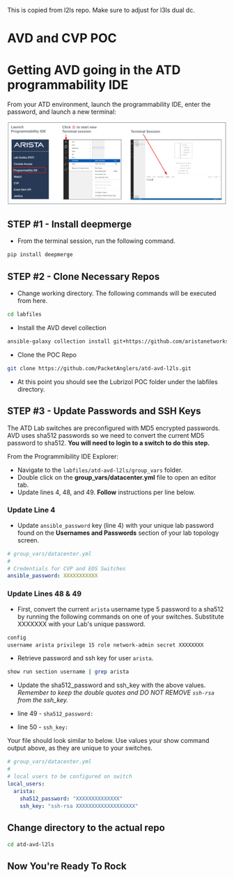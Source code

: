 This is copied from l2ls repo.  Make sure to adjust for l3ls dual dc.

# AVD and CVP POC 

# Getting AVD going in the ATD programmability IDE
From your ATD environment, launch the programmability IDE, enter the password, and launch a new terminal:

![Topo](images/programmability_ide.png)

## STEP #1 - Install deepmerge

- From the terminal session, run the following command.

``` bash
pip install deepmerge
```

## STEP #2 - Clone Necessary Repos

- Change working directory. The following commands will be executed from here.

``` bash
cd labfiles
```

- Install the AVD devel collection

``` bash
ansible-galaxy collection install git+https://github.com/aristanetworks/ansible-avd.git#/ansible_collections/arista/avd/,devel
```

- Clone the POC Repo

``` bash
git clone https://github.com/PacketAnglers/atd-avd-l2ls.git
```

- At this point you should see the Lubrizol POC folder under the labfiles directory.

## STEP #3 - Update Passwords and SSH Keys

The ATD Lab switches are preconfigured with MD5 encrypted passwords.  AVD uses sha512 passwords so we need to convert the current MD5 password to sha512.  **You will need to login to a switch to do this step.**

From the Programmibility IDE Explorer:

- Navigate to the `labfiles/atd-avd-l2ls/group_vars` folder.
- Double click on the **group_vars/datacenter.yml** file to open an editor tab.
- Update lines 4, 48, and 49.  **Follow** instructions per line below.

### Update Line 4

- Update `ansible_password` key (line 4) with your unique lab password found on the **Usernames and Passwords** section of your lab topology screen.

``` yaml
# group_vars/datacenter.yml
#
# Credentials for CVP and EOS Switches
ansible_password: XXXXXXXXXXX
```

### Update Lines 48 & 49

- First, convert the current `arista` username type 5 password to a sha512 by running the following commands on one of your switches. Substitute XXXXXXX with your Lab's unique password.

``` bash
config
username arista privilege 15 role network-admin secret XXXXXXXX
```

- Retrieve password and ssh key for user `arista`.

``` bash
show run section username | grep arista
```

- Update the sha512_password and ssh_key with the above values. _Remember to keep the double quotes and DO NOT REMOVE `ssh-rsa` from the ssh_key._

- line 49 - `sha512_password:`
- line 50 - `ssh_key:`

Your file should look similar to below.  Use values your show command output above, as they are unique to your switches.

``` yaml
# group_vars/datacenter.yml
#
# local users to be configured on switch
local_users:
  arista:
    sha512_password: "XXXXXXXXXXXXXX"
    ssh_key: "ssh-rsa XXXXXXXXXXXXXXXXXXX"
```

## Change directory to the actual repo
``` bash
cd atd-avd-l2ls
```

## Now You're Ready To Rock
